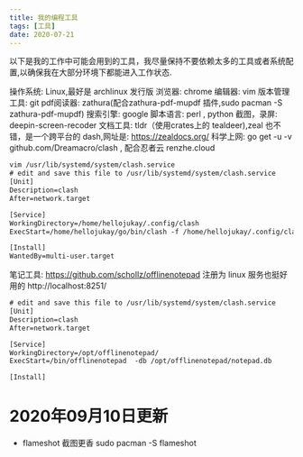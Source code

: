 ```yaml
---
title: 我的编程工具
tags: [工具]
date: 2020-07-21
---
```

以下是我的工作中可能会用到的工具，我尽量保持不要依赖太多的工具或者系统配置,以确保我在大部分环境下都能进入工作状态.

操作系统: Linux,最好是 archlinux 发行版
浏览器: chrome
编辑器: vim
版本管理工具: git
pdf阅读器: zathura(配合zathura-pdf-mupdf 插件,sudo pacman -S zathura-pdf-mupdf)
搜索引擎: google
脚本语言: perl , python
截图，录屏: deepin-screen-recoder
文档工具: tldr（使用crates上的 tealdeer),zeal 也不错，是一个跨平台的 dash,网址是: https://zealdocs.org/
科学上网:  go get -u -v github.com/Dreamacro/clash , 配合忍者云 renzhe.cloud

```txt
vim /usr/lib/systemd/system/clash.service
# edit and save this file to /usr/lib/systemd/system/clash.service
[Unit]
Description=clash
After=network.target

[Service]
WorkingDirectory=/home/hellojukay/.config/clash
ExecStart=/home/hellojukay/go/bin/clash -f /home/hellojukay/.config/clash/config.yaml -secret=hellojukay

[Install]
WantedBy=multi-user.target
```
笔记工具: https://github.com/schollz/offlinenotepad 注册为 linux 服务也挺好用的 http://localhost:8251/
```txt
# edit and save this file to /usr/lib/systemd/system/clash.service
[Unit]
Description=clash
After=network.target

[Service]
WorkingDirectory=/opt/offlinenotepad/
ExecStart=/bin/offlinenotepad  -db /opt/offlinenotepad/notepad.db

[Install]
```

# 2020年09月10日更新
* flameshot 截图更香 sudo pacman -S flameshot
